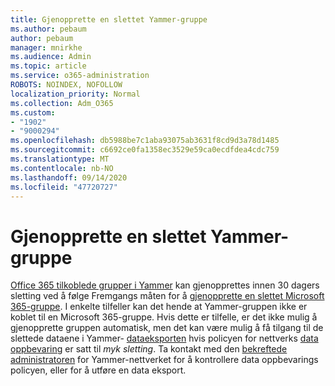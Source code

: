 ```yaml
---
title: Gjenopprette en slettet Yammer-gruppe
ms.author: pebaum
author: pebaum
manager: mnirkhe
ms.audience: Admin
ms.topic: article
ms.service: o365-administration
ROBOTS: NOINDEX, NOFOLLOW
localization_priority: Normal
ms.collection: Adm_O365
ms.custom:
- "1902"
- "9000294"
ms.openlocfilehash: db5988be7c1aba93075ab3631f8cd9d3a78d1485
ms.sourcegitcommit: c6692ce0fa1358ec3529e59ca0ecdfdea4cdc759
ms.translationtype: MT
ms.contentlocale: nb-NO
ms.lasthandoff: 09/14/2020
ms.locfileid: "47720727"
---
```

# <a name="restore-a-deleted-yammer-group"></a>Gjenopprette en slettet Yammer-gruppe

[Office 365 tilkoblede grupper i Yammer](https://docs.microsoft.com/yammer/manage-yammer-groups/yammer-and-office-365-groups) kan gjenopprettes innen 30 dagers sletting ved å følge Fremgangs måten for å [gjenopprette en slettet Microsoft 365-gruppe](https://docs.microsoft.com/microsoft-365/admin/create-groups/restore-deleted-group).
I enkelte tilfeller kan det hende at Yammer-gruppen ikke er koblet til en Microsoft 365-gruppe. Hvis dette er tilfelle, er det ikke mulig å gjenopprette gruppen automatisk, men det kan være mulig å få tilgang til de slettede dataene i Yammer- [dataeksporten](https://docs.microsoft.com/yammer/manage-security-and-compliance/export-yammer-enterprise-data) hvis policyen for nettverks [data oppbevaring](https://docs.microsoft.com/yammer/manage-security-and-compliance/manage-data-compliance) er satt til *myk sletting*. Ta kontakt med den [bekreftede administratoren](https://docs.microsoft.com/yammer/manage-yammer-users/manage-yammer-admins) for Yammer-nettverket for å kontrollere data oppbevarings policyen, eller for å utføre en data eksport.
